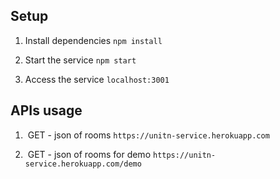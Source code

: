 ## Setup
1.  Install dependencies
    `npm install`

2.  Start the service
    `npm start`

3.  Access the service
    `localhost:3001`

## APIs usage
1.  GET - json of rooms
    `https://unitn-service.herokuapp.com`

2.  GET - json of rooms for demo
    `https://unitn-service.herokuapp.com/demo`